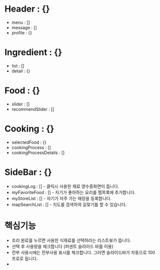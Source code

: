 # Header : {}
- menu : []
- message : []
- profile : {}

# Ingredient : {}
- list : []
- detail : {}

# Food : {}
- slider : []
- recommendSlider : []

# Cooking : {}
- selectedFood : {}
- cookingProcess : []
- cookingProcessDetails : []

# SideBar : {}
- cookingLog : [] - 클릭시 사용한 재료 영수증화면이 뜹니다.
- myFavoriteFood : [] - 자기가 좋아하는 요리를 찜목록에 추가합니다.
- myStoreList : [] - 자기가 자주 가는 매장을 등록합니다.
- mapSearchList : [] - 지도를 검색하여 길찾기를 할 수 있습니다.

# 핵심기능
- 조리 완료를 누르면 사용한 식재료를 선택하라는 리스트뷰가 뜹니다.
- 선택 후 사용량을 체크합니다 (퍼센트 슬라이드 바를 이용)
- 전부 사용시에는 전부사용 표시를 체크합니다. 그러면 슬라이드바가 자동으로 100프로로 됩니다.
- 